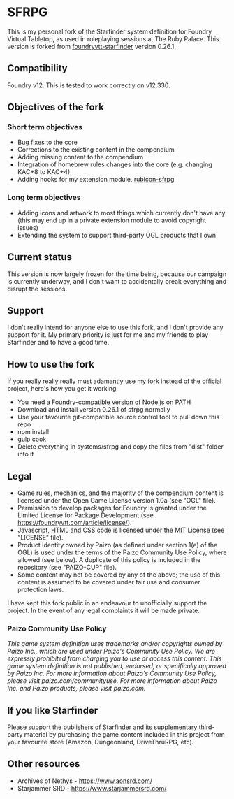# SFRPG
This is my personal fork of the Starfinder system definition for Foundry Virtual Tabletop, as used in roleplaying sessions at The Ruby Palace. This version is forked from [foundryvtt-starfinder](https://github.com/foundryvtt-starfinder/foundryvtt-starfinder/) version 0.26.1.

## Compatibility

Foundry v12. This is tested to work correctly on v12.330.

## Objectives of the fork

### Short term objectives
* Bug fixes to the core
* Corrections to the existing content in the compendium
* Adding missing content to the compendium
* Integration of homebrew rules changes into the core (e.g. changing KAC+8 to KAC+4)
* Adding hooks for my extension module, [rubicon-sfrpg](https://github.com/theleruby/rubicon-sfrpg/)

### Long term objectives
* Adding icons and artwork to most things which currently don't have any (this may end up in a private extension module to avoid copyright issues)
* Extending the system to support third-party OGL products that I own

## Current status

This version is now largely frozen for the time being, because our campaign is currently underway, and I don't want to accidentally break everything and disrupt the sessions.

## Support

I don't really intend for anyone else to use this fork, and I don't provide any support for it. My primary priority is just for me and my friends to play Starfinder and to have a good time.

## How to use the fork

If you really really really must adamantly use my fork instead of the official project, here's how you get it working:

* You need a Foundry-compatible version of Node.js on PATH
* Download and install version 0.26.1 of sfrpg normally
* Use your favourite git-compatible source control tool to pull down this repo
* npm install
* gulp cook
* Delete everything in systems/sfrpg and copy the files from "dist" folder into it

## Legal

* Game rules, mechanics, and the majority of the compendium content is licensed under the Open Game License version 1.0a (see "OGL" file).
* Permission to develop packages for Foundry is granted under the Limited License for Package Development (see https://foundryvtt.com/article/license/).
* Javascript, HTML and CSS code is licensed under the MIT License (see "LICENSE" file).
* Product Identity owned by Paizo (as defined under section 1(e) of the OGL) is used under the terms of the Paizo Community Use Policy, where allowed (see below). A duplicate of this policy is included in the repository (see "PAIZO-CUP" file).
* Some content may not be covered by any of the above; the use of this content is assumed to be covered under fair use and consumer protection laws.

I have kept this fork public in an endeavour to unofficially support the project. In the event of any legal complaints it will be made private.

### Paizo Community Use Policy
_This game system definition uses trademarks and/or copyrights owned by Paizo Inc., which are used under Paizo's Community Use Policy. We are expressly prohibited from charging you to use or access this content. This game system definition is not published, endorsed, or specifically approved by Paizo Inc. For more information about Paizo's Community Use Policy, please visit paizo.com/communityuse. For more information about Paizo Inc. and Paizo products, please visit paizo.com._

## If you like Starfinder

Please support the publishers of Starfinder and its supplementary third-party material by purchasing the game content included in this project from your favourite store (Amazon, Dungeonland, DriveThruRPG, etc).

## Other resources

* Archives of Nethys - https://www.aonsrd.com/
* Starjammer SRD - https://www.starjammersrd.com/
